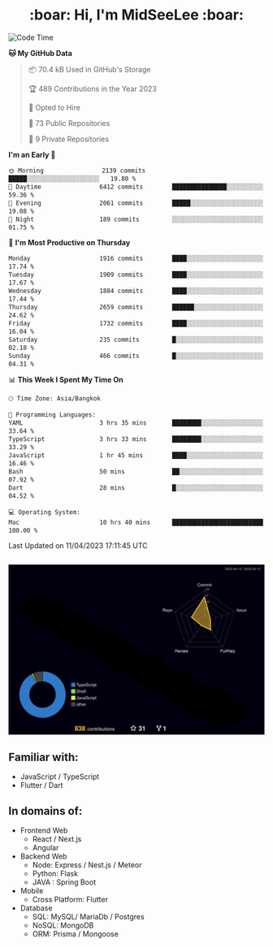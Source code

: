 <h1 align="center"> :boar: Hi, I'm MidSeeLee :boar:</h1>
 
<!--START_SECTION:waka-->
![Code Time](http://img.shields.io/badge/Code%20Time-539%20hrs%202%20mins-blue)

**🐱 My GitHub Data** 

> 📦 70.4 kB Used in GitHub's Storage 
 > 
> 🏆 489 Contributions in the Year 2023
 > 
> 💼 Opted to Hire
 > 
> 📜 73 Public Repositories 
 > 
> 🔑 9 Private Repositories 
 > 
**I'm an Early 🐤** 

```text
🌞 Morning                2139 commits        █████░░░░░░░░░░░░░░░░░░░░   19.80 % 
🌆 Daytime                6412 commits        ███████████████░░░░░░░░░░   59.36 % 
🌃 Evening                2061 commits        █████░░░░░░░░░░░░░░░░░░░░   19.08 % 
🌙 Night                  189 commits         ░░░░░░░░░░░░░░░░░░░░░░░░░   01.75 % 
```
📅 **I'm Most Productive on Thursday** 

```text
Monday                   1916 commits        ████░░░░░░░░░░░░░░░░░░░░░   17.74 % 
Tuesday                  1909 commits        ████░░░░░░░░░░░░░░░░░░░░░   17.67 % 
Wednesday                1884 commits        ████░░░░░░░░░░░░░░░░░░░░░   17.44 % 
Thursday                 2659 commits        ██████░░░░░░░░░░░░░░░░░░░   24.62 % 
Friday                   1732 commits        ████░░░░░░░░░░░░░░░░░░░░░   16.04 % 
Saturday                 235 commits         █░░░░░░░░░░░░░░░░░░░░░░░░   02.18 % 
Sunday                   466 commits         █░░░░░░░░░░░░░░░░░░░░░░░░   04.31 % 
```


📊 **This Week I Spent My Time On** 

```text
🕑︎ Time Zone: Asia/Bangkok

💬 Programming Languages: 
YAML                     3 hrs 35 mins       ████████░░░░░░░░░░░░░░░░░   33.64 % 
TypeScript               3 hrs 33 mins       ████████░░░░░░░░░░░░░░░░░   33.29 % 
JavaScript               1 hr 45 mins        ████░░░░░░░░░░░░░░░░░░░░░   16.46 % 
Bash                     50 mins             ██░░░░░░░░░░░░░░░░░░░░░░░   07.92 % 
Dart                     28 mins             █░░░░░░░░░░░░░░░░░░░░░░░░   04.52 % 

💻 Operating System: 
Mac                      10 hrs 40 mins      █████████████████████████   100.00 % 
```


 Last Updated on 11/04/2023 17:11:45 UTC
<!--END_SECTION:waka-->

##

![](./profile-3d-contrib/profile-night-rainbow.svg)

## Familiar with:
- JavaScript / TypeScript
- Flutter / Dart

## In domains of:
- Frontend Web
  - React / Next.js
  - Angular
- Backend Web
  - Node: Express / Nest.js / Meteor
  - Python: Flask
  - JAVA : Spring Boot
- Mobile
  - Cross Platform: Flutter
- Database
  - SQL: MySQL/ MariaDb / Postgres
  - NoSQL: MongoDB
  - ORM: Prisma / Mongoose
